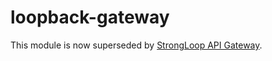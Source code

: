 # loopback-gateway

This module is now superseded by [StrongLoop API Gateway](https://github.com/strongloop/strong-gateway).